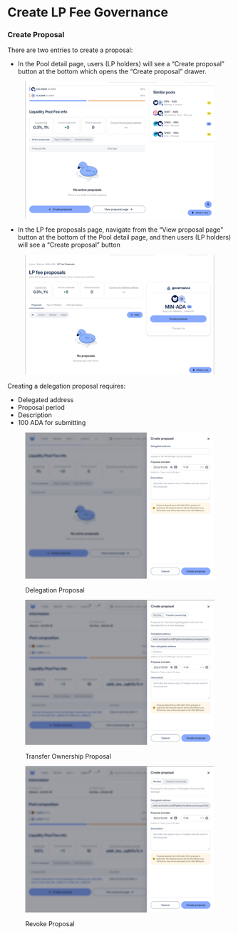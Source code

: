 # Create LP Fee Governance

### **Create Proposal**

There are two entries to create a proposal:

* In the Pool detail page, users (LP holders) will see a “Create proposal” button at the bottom which opens the “Create proposal” drawer.

<figure><img src="../../.gitbook/assets/create.png" alt=""><figcaption></figcaption></figure>

* In the LP fee proposals page, navigate from the “View proposal page" button at the bottom of the Pool detail page, and then users (LP holders) will see a “Create proposal” button

<figure><img src="../../.gitbook/assets/create_lp_fee_2.png" alt=""><figcaption></figcaption></figure>

Creating a delegation proposal requires:

* Delegated address
* Proposal period
* Description
* 100 ADA for submitting

<figure><img src="../../.gitbook/assets/create_lp_fee_proposal_delegation_example.png" alt=""><figcaption><p>Delegation Proposal</p></figcaption></figure>

<figure><img src="../../.gitbook/assets/create_lp_fee_proposal_transfer_example.png" alt=""><figcaption><p>Transfer Ownership Proposal</p></figcaption></figure>

<figure><img src="../../.gitbook/assets/create_lp_fee_proposal_revoke_example.png" alt=""><figcaption><p>Revoke Proposal</p></figcaption></figure>



